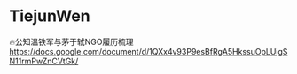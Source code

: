 # TiejunWen
🔥公知温铁军与茅于轼NGO履历梳理
https://docs.google.com/document/d/1QXx4v93P9esBfRgA5HkssuOpLUigSN11rmPwZnCVtGk/

